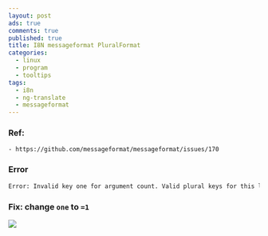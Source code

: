 ```yaml
---
layout: post
ads: true
comments: true
published: true
title: I8N messageformat PluralFormat
categories:
  - linux
  - program
  - tooltips
tags:
  - i8n
  - ng-translate
  - messageformat
---
```

### Ref:

	- https://github.com/messageformat/messageformat/issues/170

### Error

```bash
Error: Invalid key one for argument count. Valid plural keys for this locale are other, and explicit keys like =0.
```

### Fix: change `one` to `=1`

  ![](https://i.imgur.com/ZZ5uYjy.png)

